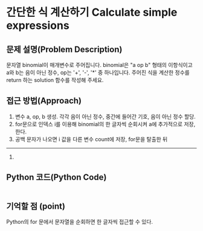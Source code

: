 # 간단한 식 계산하기 Calculate simple expressions

## 문제 설명(Problem Description)
문자열 binomial이 매개변수로 주어집니다. binomial은 "a op b" 형태의 이항식이고 a와 b는 음이 아닌 정수, op는 '+', '-', '*' 중 하나입니다. 주어진 식을 계산한 정수를 return 하는 solution 함수를 작성해 주세요.

## 접근 방법(Approach)
1. 변수 a, op, b 생성. 각각 음이 아닌 정수, 중간에 들어간 기호, 음이 아닌 정수 할당.
2. for문으로 인덱스 i를 이용해 binomial의 한 글자씩 순회시켜 a에 추가적으로 저장,한다.
3. 공백 문자가 나오면 i 값을 다른 변수 count에 저장, for문을 탈출한 뒤 

---

1. 
   
## Python 코드(Python Code)
```

```

## 기억할 점 (point)
Python의 for 문에서 문자열을 순회하면 한 글자씩 접근할 수 있다.

